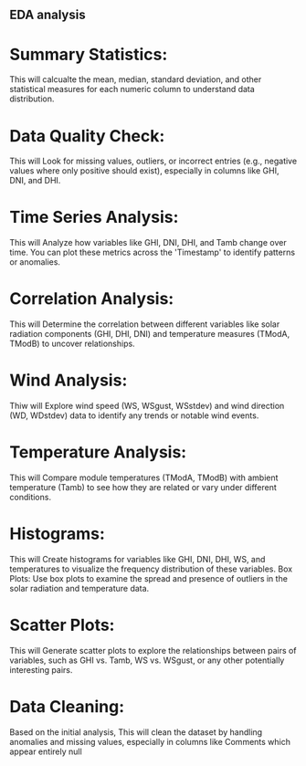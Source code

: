 ## EDA analysis

# Summary Statistics: 
This will calcualte the mean, median, standard deviation, and
other statistical measures for each numeric column to understand data
distribution.
# Data Quality Check:
This will Look for missing values, outliers, or incorrect entries
(e.g., negative values where only positive should exist), especially in
columns like GHI, DNI, and DHI.
# Time Series Analysis: 
This will Analyze how variables like GHI, DNI, DHI, and Tamb
change over time. You can plot these metrics across the 'Timestamp' to
identify patterns or anomalies.
# Correlation Analysis: 
This will Determine the correlation between different
variables like solar radiation components (GHI, DHI, DNI) and temperature
measures (TModA, TModB) to uncover relationships.
# Wind Analysis: 
Thiw will Explore wind speed (WS, WSgust, WSstdev) and wind
direction (WD, WDstdev) data to identify any trends or notable wind
events.
# Temperature Analysis: 
This will Compare module temperatures (TModA, TModB)
with ambient temperature (Tamb) to see how they are related or vary
under different conditions.
# Histograms: 
This will Create histograms for variables like GHI, DNI, DHI, WS, and
temperatures to visualize the frequency distribution of these variables.
Box Plots: Use box plots to examine the spread and presence of outliers in
the solar radiation and temperature data.
# Scatter Plots: 
This will Generate scatter plots to explore the relationships between
pairs of variables, such as GHI vs. Tamb, WS vs. WSgust, or any other
potentially interesting pairs.
# Data Cleaning: 
Based on the initial analysis, This will clean the dataset by handling
anomalies and missing values, especially in columns like Comments which
appear entirely null